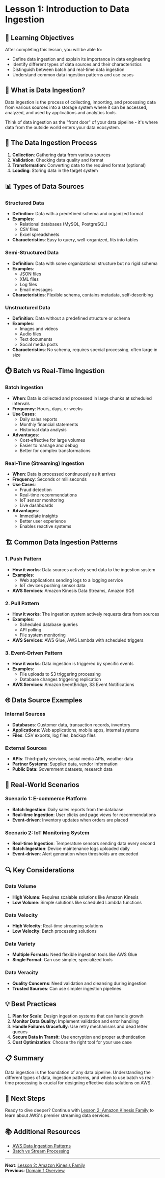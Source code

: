 # Lesson 1: Introduction to Data Ingestion

## 🎯 Learning Objectives

After completing this lesson, you will be able to:
- Define data ingestion and explain its importance in data engineering
- Identify different types of data sources and their characteristics
- Distinguish between batch and real-time data ingestion
- Understand common data ingestion patterns and use cases

## 📖 What is Data Ingestion?

Data ingestion is the process of collecting, importing, and processing data from various sources into a storage system where it can be accessed, analyzed, and used by applications and analytics tools.

Think of data ingestion as the "front door" of your data pipeline - it's where data from the outside world enters your data ecosystem.

## 🔄 The Data Ingestion Process

1. **Collection**: Gathering data from various sources
2. **Validation**: Checking data quality and format
3. **Transformation**: Converting data to the required format (optional)
4. **Loading**: Storing data in the target system

## 📊 Types of Data Sources

### Structured Data
- **Definition**: Data with a predefined schema and organized format
- **Examples**: 
  - Relational databases (MySQL, PostgreSQL)
  - CSV files
  - Excel spreadsheets
- **Characteristics**: Easy to query, well-organized, fits into tables

### Semi-Structured Data
- **Definition**: Data with some organizational structure but no rigid schema
- **Examples**:
  - JSON files
  - XML files
  - Log files
  - Email messages
- **Characteristics**: Flexible schema, contains metadata, self-describing

### Unstructured Data
- **Definition**: Data without a predefined structure or schema
- **Examples**:
  - Images and videos
  - Audio files
  - Text documents
  - Social media posts
- **Characteristics**: No schema, requires special processing, often large in size

## ⏱️ Batch vs Real-Time Ingestion

### Batch Ingestion
- **When**: Data is collected and processed in large chunks at scheduled intervals
- **Frequency**: Hours, days, or weeks
- **Use Cases**:
  - Daily sales reports
  - Monthly financial statements
  - Historical data analysis
- **Advantages**:
  - Cost-effective for large volumes
  - Easier to manage and debug
  - Better for complex transformations

### Real-Time (Streaming) Ingestion
- **When**: Data is processed continuously as it arrives
- **Frequency**: Seconds or milliseconds
- **Use Cases**:
  - Fraud detection
  - Real-time recommendations
  - IoT sensor monitoring
  - Live dashboards
- **Advantages**:
  - Immediate insights
  - Better user experience
  - Enables reactive systems

## 🏗️ Common Data Ingestion Patterns

### 1. Push Pattern
- **How it works**: Data sources actively send data to the ingestion system
- **Examples**: 
  - Web applications sending logs to a logging service
  - IoT devices pushing sensor data
- **AWS Services**: Amazon Kinesis Data Streams, Amazon SQS

### 2. Pull Pattern
- **How it works**: The ingestion system actively requests data from sources
- **Examples**:
  - Scheduled database queries
  - API polling
  - File system monitoring
- **AWS Services**: AWS Glue, AWS Lambda with scheduled triggers

### 3. Event-Driven Pattern
- **How it works**: Data ingestion is triggered by specific events
- **Examples**:
  - File uploads to S3 triggering processing
  - Database changes triggering replication
- **AWS Services**: Amazon EventBridge, S3 Event Notifications

## 🌐 Data Source Examples

### Internal Sources
- **Databases**: Customer data, transaction records, inventory
- **Applications**: Web applications, mobile apps, internal systems
- **Files**: CSV exports, log files, backup files

### External Sources
- **APIs**: Third-party services, social media APIs, weather data
- **Partner Systems**: Supplier data, vendor information
- **Public Data**: Government datasets, research data

## 🎨 Real-World Scenarios

### Scenario 1: E-commerce Platform
- **Batch Ingestion**: Daily sales reports from the database
- **Real-time Ingestion**: User clicks and page views for recommendations
- **Event-driven**: Inventory updates when orders are placed

### Scenario 2: IoT Monitoring System
- **Real-time Ingestion**: Temperature sensors sending data every second
- **Batch Ingestion**: Device maintenance logs uploaded daily
- **Event-driven**: Alert generation when thresholds are exceeded

## 🔍 Key Considerations

### Data Volume
- **High Volume**: Requires scalable solutions like Amazon Kinesis
- **Low Volume**: Simple solutions like scheduled Lambda functions

### Data Velocity
- **High Velocity**: Real-time streaming solutions
- **Low Velocity**: Batch processing solutions

### Data Variety
- **Multiple Formats**: Need flexible ingestion tools like AWS Glue
- **Single Format**: Can use simpler, specialized tools

### Data Veracity
- **Quality Concerns**: Need validation and cleansing during ingestion
- **Trusted Sources**: Can use simpler ingestion pipelines

## 💡 Best Practices

1. **Plan for Scale**: Design ingestion systems that can handle growth
2. **Monitor Data Quality**: Implement validation and error handling
3. **Handle Failures Gracefully**: Use retry mechanisms and dead letter queues
4. **Secure Data in Transit**: Use encryption and proper authentication
5. **Cost Optimization**: Choose the right tool for your use case

## 📋 Summary

Data ingestion is the foundation of any data pipeline. Understanding the different types of data, ingestion patterns, and when to use batch vs real-time processing is crucial for designing effective data solutions on AWS.

## 🔗 Next Steps

Ready to dive deeper? Continue with [Lesson 2: Amazon Kinesis Family](02-amazon-kinesis-family.md) to learn about AWS's premier streaming data services.

## 📚 Additional Resources

- [AWS Data Ingestion Patterns](https://aws.amazon.com/big-data/datalakes-and-analytics/data-ingestion/)
- [Batch vs Stream Processing](https://aws.amazon.com/streaming-data/)

---

**Next**: [Lesson 2: Amazon Kinesis Family](02-amazon-kinesis-family.md)  
**Previous**: [Domain 1 Overview](README.md)